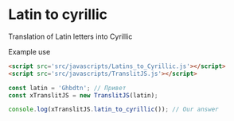 Latin to cyrillic
========

Translation of Latin letters into Cyrillic

Example use
```html
<script src='src/javascripts/Latins_to_Cyrillic.js'></script>
<script src='src/javascripts/TranslitJS.js'></script>
```

```js
const latin = 'Ghbdtn'; // Привет
const xTranslitJS = new TranslitJS(latin);

console.log(xTranslitJS.latin_to_cyrillic()); // Our answer
```